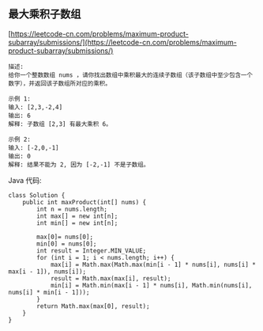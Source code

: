 ## 最大乘积子数组
[https://leetcode-cn.com/problems/maximum-product-subarray/submissions/](https://leetcode-cn.com/problems/maximum-product-subarray/submissions/)
```
描述:
给你一个整数数组 nums ，请你找出数组中乘积最大的连续子数组（该子数组中至少包含一个数字），并返回该子数组所对应的乘积。

示例 1:
输入: [2,3,-2,4]
输出: 6
解释: 子数组 [2,3] 有最大乘积 6。

示例 2:
输入: [-2,0,-1]
输出: 0
解释: 结果不能为 2, 因为 [-2,-1] 不是子数组。

```

Java 代码:

```
class Solution {
    public int maxProduct(int[] nums) {
        int n = nums.length;
        int max[] = new int[n];
        int min[] = new int[n];

        max[0]= nums[0];
        min[0] = nums[0];
        int result = Integer.MIN_VALUE;
        for (int i = 1; i < nums.length; i++) {
            max[i] = Math.max(Math.max(min[i - 1] * nums[i], nums[i] * max[i - 1]), nums[i]);
            result = Math.max(max[i], result);
            min[i] = Math.min(max[i - 1] * nums[i], Math.min(nums[i], nums[i] * min[i - 1]));
        }
        return Math.max(max[0], result);
    }
}
```

